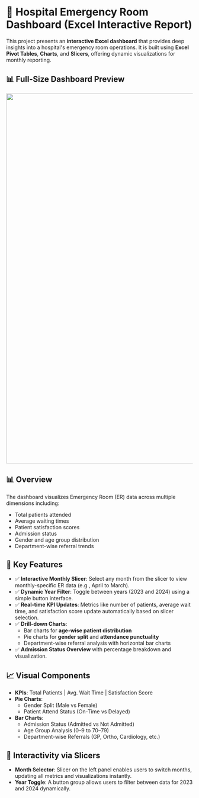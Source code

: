 # 🏥 Hospital Emergency Room Dashboard (Excel Interactive Report)

This project presents an **interactive Excel dashboard** that provides deep insights into a hospital's emergency room operations. It is built using **Excel Pivot Tables**, **Charts**, and **Slicers**, offering dynamic visualizations for monthly reporting.

## 📊 Full-Size Dashboard Preview

<img src="https://drive.google.com/uc?export=view&id=1nkm07tsq6dIufEN_ssysckONiPSvPbCx" width="1000"/>


## 📊 Overview

The dashboard visualizes Emergency Room (ER) data across multiple dimensions including:
- Total patients attended
- Average waiting times
- Patient satisfaction scores
- Admission status
- Gender and age group distribution
- Department-wise referral trends

## 📌 Key Features

- ✅ **Interactive Monthly Slicer**: Select any month from the slicer to view monthly-specific ER data (e.g., April to March).
- ✅ **Dynamic Year Filter**: Toggle between years (2023 and 2024) using a simple button interface.
- ✅ **Real-time KPI Updates**: Metrics like number of patients, average wait time, and satisfaction score update automatically based on slicer selection.
- ✅ **Drill-down Charts**:
  - Bar charts for **age-wise patient distribution**
  - Pie charts for **gender split** and **attendance punctuality**
  - Department-wise referral analysis with horizontal bar charts
- ✅ **Admission Status Overview** with percentage breakdown and visualization.

## 📈 Visual Components

- **KPIs**: Total Patients | Avg. Wait Time | Satisfaction Score
- **Pie Charts**: 
  - Gender Split (Male vs Female)
  - Patient Attend Status (On-Time vs Delayed)
- **Bar Charts**:
  - Admission Status (Admitted vs Not Admitted)
  - Age Group Analysis (0–9 to 70–79)
  - Department-wise Referrals (GP, Ortho, Cardiology, etc.)

## 🧩 Interactivity via Slicers

- **Month Selector**: Slicer on the left panel enables users to switch months, updating all metrics and visualizations instantly.
- **Year Toggle**: A button group allows users to filter between data for 2023 and 2024 dynamically.
